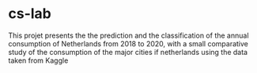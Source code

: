 # cs-lab
This projet presents the the prediction and the classification of the annual consumption of Netherlands from 2018 to 2020, with a small comparative study of the consumption of the major cities if netherlands using the data taken from Kaggle 
